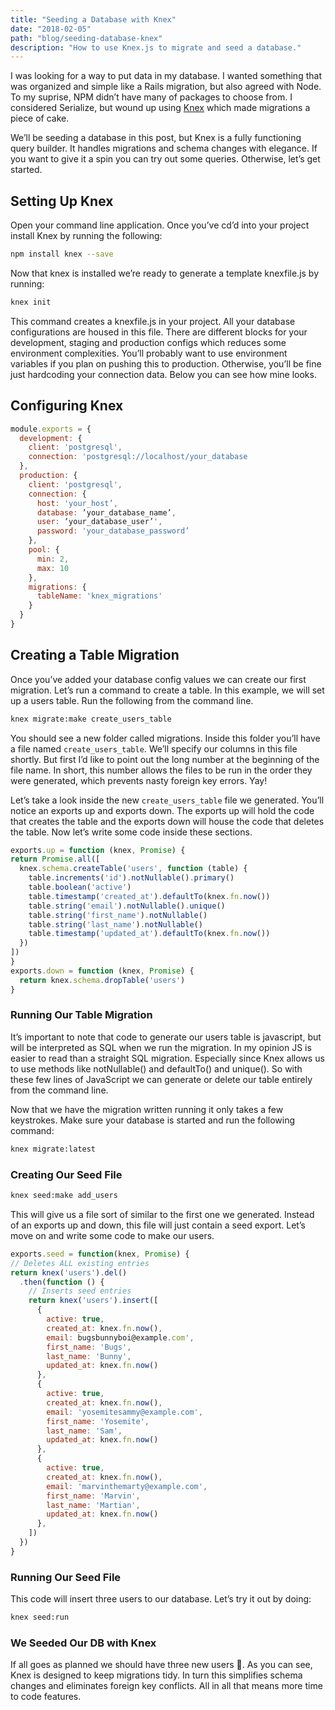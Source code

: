 ```yaml
---
title: "Seeding a Database with Knex"
date: "2018-02-05"
path: "blog/seeding-database-knex"
description: "How to use Knex.js to migrate and seed a database."
---
```


I was looking for a way to put data in my database. I wanted something that was
organized and simple like a Rails migration, but also agreed with Node. To my
suprise, NPM didn’t have many of packages to choose from. I considered
Serialize, but wound up using [Knex](http://knexjs.org/) which made migrations a
piece of cake.

We’ll be seeding a database in this post, but Knex is a fully functioning query
builder. It handles migrations and schema changes with elegance. If you want to
give it a spin you can try out some queries. Otherwise, let’s get started.

## Setting Up Knex

Open your command line application. Once you’ve cd’d into your project install
Knex by running the following:

``` bash
npm install knex --save
```

Now that knex is installed we’re ready to generate a template knexfile.js by running:

``` bash
knex init
```

This command creates a knexfile.js in your project. All your database
configurations are housed in this file. There are different blocks for your
development, staging and production configs which reduces some environment
complexities. You’ll probably want to use environment variables if you plan on
pushing this to production. Otherwise, you’ll be fine just hardcoding your
connection data. Below you can see how mine looks.

## Configuring Knex
``` js
module.exports = {
  development: {
    client: 'postgresql',
    connection: 'postgresql://localhost/your_database
  },
  production: {
    client: 'postgresql',
    connection: {
      host: 'your_host’,
      database: ’your_database_name’,
      user: ‘your_database_user’',
      password: 'your_database_password’
    },
    pool: {
      min: 2,
      max: 10
    },
    migrations: {
      tableName: 'knex_migrations'
    }
  }
}
```

## Creating a Table Migration

Once you’ve added your database config values we can create our first migration.
Let’s run a command to create a table. In this example, we will set up a users
table. Run the following from the command line.

``` bash
knex migrate:make create_users_table
```

You should see a new folder called migrations. Inside this folder you’ll have a
file named `create_users_table`. We’ll specify our columns in this file shortly.
But first I’d like to point out the long number at the beginning of the file
name. In short, this number allows the files to be run in the order they were
generated, which prevents nasty foreign key errors. Yay!

Let’s take a look inside the new `create_users_table` file we generated. You’ll
notice an exports up and exports down. The exports up will hold the code that
creates the table and the exports down will house the code that deletes the
table. Now let’s write some code inside these sections.

``` js
exports.up = function (knex, Promise) {
return Promise.all([
  knex.schema.createTable('users', function (table) {
    table.increments('id').notNullable().primary()
    table.boolean('active')
    table.timestamp('created_at').defaultTo(knex.fn.now())
    table.string('email').notNullable().unique()
    table.string('first_name').notNullable()
    table.string('last_name').notNullable()
    table.timestamp('updated_at').defaultTo(knex.fn.now())
  })
])
}
exports.down = function (knex, Promise) {
  return knex.schema.dropTable('users')
}
```

### Running Our Table Migration

It’s important to note that code to generate our users table is javascript, but
will be interpreted as SQL when we run the migration. In my opinion JS is easier
to read than a straight SQL migration. Especially since Knex allows us to use
methods like notNullable() and defaultTo() and unique(). So with these few lines
of JavaScript we can generate or delete our table entirely from the command line.

Now that we have the migration written running it only takes a few keystrokes.
Make sure your database is started and run the following command:

``` bash
knex migrate:latest
```

### Creating Our Seed File

``` bash
knex seed:make add_users
```

This will give us a file sort of similar to the first one we generated. Instead
of an exports up and down, this file will just contain a seed export. Let’s move
on and write some code to make our users.


``` js
exports.seed = function(knex, Promise) {
// Deletes ALL existing entries
return knex('users').del()
  .then(function () {
    // Inserts seed entries
    return knex('users').insert([
      {
        active: true,
        created_at: knex.fn.now(),
        email: bugsbunnyboi@example.com',
        first_name: 'Bugs',
        last_name: 'Bunny',
        updated_at: knex.fn.now()
      },
      {
        active: true,
        created_at: knex.fn.now(),
        email: 'yosemitesammy@example.com',
        first_name: 'Yosemite',
        last_name: 'Sam',
        updated_at: knex.fn.now()
      },
      {
        active: true,
        created_at: knex.fn.now(),
        email: 'marvinthemarty@example.com',
        first_name: 'Marvin',
        last_name: 'Martian',
        updated_at: knex.fn.now()
      },
    ])
  })
}
```

### Running Our Seed File

This code will insert three users to our database. Let’s try it out by doing:

``` bash
knex seed:run
```

### We Seeded Our DB with Knex

If all goes as planned we should have three new users 🎉. As you can see, Knex
is designed to keep migrations tidy. In turn this simplifies schema changes and
eliminates foreign key conflicts. All in all that means more time to code features.
